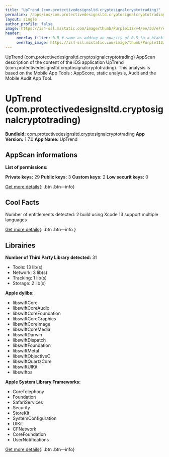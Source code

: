 ```yaml
---
title: "UpTrend (com.protectivedesignsltd.cryptosignalcryptotrading)"
permalink: /apps/ios/com.protectivedesignsltd.cryptosignalcryptotrading.html
layout: single
author_profile: false
image: https://is4-ssl.mzstatic.com/image/thumb/Purple112/v4/ee/3d/e7/ee3de79b-8f77-c17e-7733-f690dc6817ce/AppIcon-0-0-1x_U007emarketing-0-0-0-10-0-0-sRGB-0-0-0-GLES2_U002c0-512MB-85-220-0-0.png/512x512bb.jpg
header: 
     overlay_filter: 0.5 # same as adding an opacity of 0.5 to a black background
     overlay_image: https://is4-ssl.mzstatic.com/image/thumb/Purple112/v4/ee/3d/e7/ee3de79b-8f77-c17e-7733-f690dc6817ce/AppIcon-0-0-1x_U007emarketing-0-0-0-10-0-0-sRGB-0-0-0-GLES2_U002c0-512MB-85-220-0-0.png/512x512bb.jpg
---
```

UpTrend (com.protectivedesignsltd.cryptosignalcryptotrading) AppScan description of the content of the iOS application UpTrend (com.protectivedesignsltd.cryptosignalcryptotrading). This analysis is based on the Mobile App Tools : AppScore, static analysis, Audit and the Mobile Audit App Tool.

# UpTrend (com.protectivedesignsltd.cryptosignalcryptotrading)

**BundleId:** com.protectivedesignsltd.cryptosignalcryptotrading
**App Version:** 1.7.0
**App Name:** UpTrend


## AppScan informations 

**List of permissions:** 
  
  
**Private keys:** 29
**Public keys:** 3
**Custom keys:** 2
**Low securit keys:** 0
  
[Get more details](/pricing.html){: .btn .btn--info}

## Cool Facts

Number of entitlements detected: 2
build using Xcode 13
support multiple languages
  
[Get more details](/pricing.html){: .btn .btn--info }

## Librairies 
**Number of Third Party Library detected:** 31
- Tools: 13 lib(s)
- Network: 3 lib(s)
- Tracking: 1 lib(s)
- Storage: 2 lib(s)


**Apple dylibs:**
- libswiftCore
- libswiftCoreAudio
- libswiftCoreFoundation
- libswiftCoreGraphics
- libswiftCoreImage
- libswiftCoreMedia
- libswiftDarwin
- libswiftDispatch
- libswiftFoundation
- libswiftMetal
- libswiftObjectiveC
- libswiftQuartzCore
- libswiftUIKit
- libswiftos


**Apple System Library Frameworks:**
- CoreTelephony
- Foundation
- SafariServices
- Security
- StoreKit
- SystemConfiguration
- UIKit
- CFNetwork
- CoreFoundation
- UserNotifications


  
[Get more details](/pricing.html){: .btn .btn--info}

